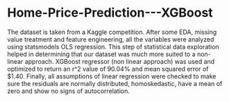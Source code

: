 # Home-Price-Prediction---XGBoost
The dataset is taken from a Kaggle competition. After some EDA, missing value treatment and feature engineering, all the variables were analyzed using statsmodels OLS regression. This step  of statistical data exploration helped in determining that our dataset was much more suited to a non-linear approach. XGBoost regressor (non linear approach) was used and optimized to return an r^2 value of 90.04% and mean squared error of $1.40. Finally, all assumptions of linear regression were checked to make sure the residuals are normally distributed, homoskedastic, have a mean of zero and show no signs of autocorrelation.
